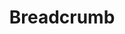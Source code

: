 ---
layout: pattern.njk
tags: 
    - legacy_components_en
key: breadcrumb-legacy_en
title: Breadcrumb
parent: legacy_components_en
image: legacy/overview/breadcrumb.webp
keywords: 
order: 30
---
